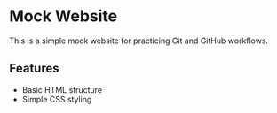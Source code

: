 # Mock Website

This is a simple mock website for practicing Git and GitHub workflows.

## Features
- Basic HTML structure
- Simple CSS styling